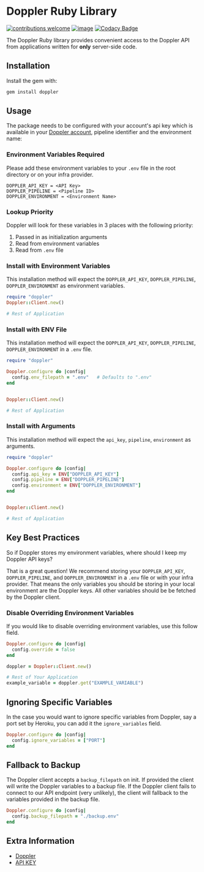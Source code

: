 # Doppler Ruby Library

[![contributions welcome](https://img.shields.io/badge/contributions-welcome-brightgreen.svg?style=flat)](https://github.com/DopplerHQ/ruby-client)
[![image](https://img.shields.io/gem/v/doppler-client.svg)](https://rubygems.org/gems/doppler-client)
[![Codacy Badge](https://api.codacy.com/project/badge/Grade/92ec3d37764c40da8dffb6a85c6cbfa4)](https://www.codacy.com/app/Doppler/ruby-client?utm_source=github.com&amp;utm_medium=referral&amp;utm_content=DopplerHQ/ruby-client&amp;utm_campaign=Badge_Grade)

The Doppler Ruby library provides convenient access to the Doppler API from
applications written for **only** server-side code.

## Installation

Install the gem with:
``` bash
gem install doppler
```

## Usage

The package needs to be configured with your account's api key which is available in your [Doppler account](https://doppler.com/workplace/api_key), pipeline identifier and the environment name:


### Environment Variables Required
Please add these environment variables to your `.env` file in the root directory or on your infra provider.

```
DOPPLER_API_KEY = <API Key>
DOPPLER_PIPELINE = <Pipeline ID>
DOPPLER_ENVIRONMENT = <Environment Name>
```

### Lookup Priority
Doppler will look for these variables in 3 places with the following priority:

1. Passed in as initialization arguments
2. Read from environment variables
3. Read from `.env` file


### Install with Environment Variables
This installation method will expect the `DOPPLER_API_KEY`, `DOPPLER_PIPELINE`, `DOPPLER_ENVIRONMENT` as environment variables.

``` ruby
require "doppler"
Doppler::Client.new()

# Rest of Application
```

### Install with ENV File
This installation method will expect the `DOPPLER_API_KEY`, `DOPPLER_PIPELINE`, `DOPPLER_ENVIRONMENT` in a `.env` file.

``` ruby
require "doppler"

Doppler.configure do |config|
  config.env_filepath = ".env"   # Defaults to ".env"
end


Doppler::Client.new()

# Rest of Application
```

### Install with Arguments
This installation method will expect the `api_key`, `pipeline`, `environment` as arguments.

``` ruby
require "doppler"

Doppler.configure do |config|
  config.api_key = ENV["DOPPLER_API_KEY"]
  config.pipeline = ENV["DOPPLER_PIPELINE"]
  config.environment = ENV["DOPPLER_ENVIRONMENT"]
end


Doppler::Client.new()

# Rest of Application
```

## Key Best Practices

So if Doppler stores my environment variables, where should I keep my Doppler API keys?

That is a great question! We recommend storing your `DOPPLER_API_KEY`, `DOPPLER_PIPELINE`, and `DOPPLER_ENVIRONMENT` 
in a `.env` file or with your infra provider. That means the only variables you should be storing in your local environment are the Doppler keys. All other variables should be be fetched by the Doppler client.


### Disable Overriding Environment Variables
If you would like to disable overriding environment variables, use this follow field.

``` ruby
Doppler.configure do |config|
  config.override = false
end

doppler = Doppler::Client.new()

# Rest of Your Application
example_variable = doppler.get("EXAMPLE_VARIABLE")
```


## Ignoring Specific Variables

In the case you would want to ignore specific variables from Doppler, say a port set by Heroku, you can add it the `ignore_variables` field.

``` ruby
Doppler.configure do |config|
  config.ignore_variables = ["PORT"]
end
```

## Fallback to Backup

The Doppler client accepts a `backup_filepath` on init. If provided the client will write
the Doppler variables to a backup file. If the Doppler client fails to connect to our API
endpoint (very unlikely), the client will fallback to the variables provided in the backup file.

``` ruby
Doppler.configure do |config|
  config.backup_filepath = "./backup.env"
end
```

## Extra Information

- [Doppler](https://doppler.com)
- [API KEY](https://doppler.com/workplace/api_key)
